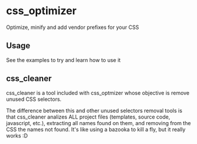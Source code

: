 # css_optimizer

Optimize, minify and add vendor prefixes for your CSS


## Usage

See the examples to try and learn how to use it

## css_cleaner

css_cleaner is a tool included with css_optmizer whose objective is remove unused CSS selectors.

The difference between this and other unused selectors removal tools is that css_cleaner analizes ALL project files (templates, source code, javascript, etc.), extracting all names found on them, and removing from the CSS the names not found. It's like using a bazooka to kill a fly, but it really works :D